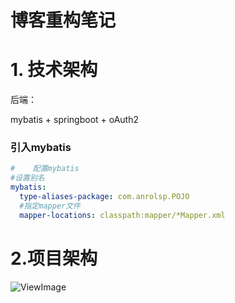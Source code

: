 # 博客重构笔记

# 1. 技术架构

后端：

mybatis + springboot + oAuth2

### 引入mybatis

```yml
#    配置mybatis
#设置别名
mybatis:
  type-aliases-package: com.anrolsp.POJO
  #指定mapper文件
  mapper-locations: classpath:mapper/*Mapper.xml
```

# 2.项目架构

![ViewImage](https://i.loli.net/2021/05/23/SK9ZeAUFgpiMzI2.png)
